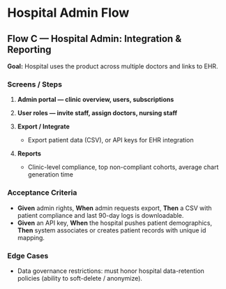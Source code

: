 # Hospital Admin Flow

## Flow C — Hospital Admin: Integration & Reporting

**Goal:** Hospital uses the product across multiple doctors and links to EHR.

### Screens / Steps

1.  **Admin portal — clinic overview, users, subscriptions**

2.  **User roles — invite staff, assign doctors, nursing staff**

3.  **Export / Integrate**
    *   Export patient data (CSV), or API keys for EHR integration

4.  **Reports**
    *   Clinic-level compliance, top non-compliant cohorts, average chart generation time

### Acceptance Criteria

*   **Given** admin rights, **When** admin requests export, **Then** a CSV with patient compliance and last 90-day logs is downloadable.
*   **Given** an API key, **When** the hospital pushes patient demographics, **Then** system associates or creates patient records with unique id mapping.

### Edge Cases

*   Data governance restrictions: must honor hospital data-retention policies (ability to soft-delete / anonymize).
